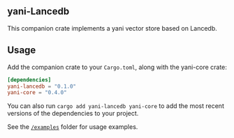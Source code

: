 <!-- <div style="display: flex; align-items: center; justify-content: center;">
    <picture>
        <source media="(prefers-color-scheme: dark)" srcset="../img/yani_logo_dark.svg">
        <source media="(prefers-color-scheme: light)" srcset="../img/yani_logo.svg">
        <img src="../img/yani_logo.svg" width="200" alt="yani logo">
    </picture>
    <span style="font-size: 48px; margin: 0 20px; font-weight: regular; font-family: Open Sans, sans-serif;"> + </span>
    <picture>
        <source media="(prefers-color-scheme: dark)" srcset="https://companieslogo.com/img/oyani/MDB_BIG.D-96d632a9.png?t=1720244492">
        <source media="(prefers-color-scheme: light)" srcset="https://cdn.iconscout.com/icon/free/png-256/free-mongodb-logo-icon-download-in-svg-png-gif-file-formats--wordmark-programming-langugae-freebies-pack-logos-icons-1175140.png?f=webp&w=256">
        <img src="https://cdn.iconscout.com/icon/free/png-256/free-mongodb-logo-icon-download-in-svg-png-gif-file-formats--wordmark-programming-langugae-freebies-pack-logos-icons-1175140.png?f=webp&w=256" width="200" alt="MongoDB logo">
    </picture>
</div>

<br><br> -->

## yani-Lancedb
This companion crate implements a yani vector store based on Lancedb.

## Usage

Add the companion crate to your `Cargo.toml`, along with the yani-core crate:

```toml
[dependencies]
yani-lancedb = "0.1.0"
yani-core = "0.4.0"
```

You can also run `cargo add yani-lancedb yani-core` to add the most recent versions of the dependencies to your project.

See the [`/examples`](./examples) folder for usage examples.
